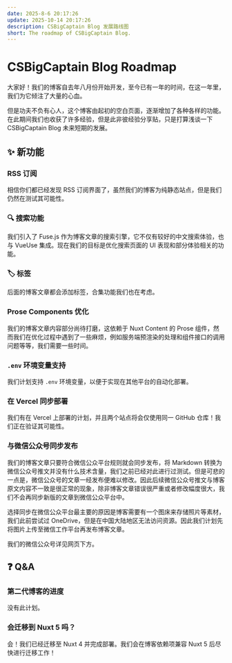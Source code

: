 ```yaml
---
date: 2025-8-6 20:17:26
update: 2025-10-14 20:17:26
description: CSBigCaptain Blog 发展路线图
short: The roadmap of CSBigCaptain Blog.
---
```


# CSBigCaptain Blog Roadmap

大家好！我们的博客自去年八月份开始开发，至今已有一年的时间，在这一年里，我们为它倾注了大量的心血。

但是功夫不负有心人，这个博客由起初的空白页面，逐渐增加了各种各样的功能。在此期间我们也收获了许多经验，但是此非彼经验分享贴，只是打算浅谈一下 CSBigCaptain Blog 未来短期的发展。

## ✨ 新功能

### RSS 订阅

相信你们都已经发现 RSS 订阅界面了，虽然我们的博客为纯静态站点，但是我们仍然在测试其可能性。

### 🔍 搜索功能

我们引入了 Fuse.js 作为博客文章的搜索引擎，它不仅有较好的中文搜索体验，也与 VueUse 集成。现在我们的目标是优化搜索页面的 UI 表现和部分体验相关的功能。

### 🏷️ 标签

后面的博客文章都会添加标签，合集功能我们也在考虑。

### Prose Components 优化

我们的博客文章内容部分尚待打磨，这依赖于 Nuxt Content 的 Prose 组件，然而我们在优化过程中遇到了一些麻烦，例如服务端预渲染的处理和组件接口的调用问题等等，我们需要一些时间。

### `.env` 环境变量支持

我们计划支持 `.env` 环境变量，以便于实现在其他平台的自动化部署。

### 在 Vercel 同步部署

我们有在 Vercel 上部署的计划，并且两个站点将会仅使用同一 GitHub 仓库！我们正在验证其可能性。

### 与微信公众号同步发布

我们的博客文章只要符合微信公众平台规则就会同步发布，将 Markdown 转换为微信公众号推文并没有什么技术含量，我们之前已经对此进行过测试。但是可悲的一点是，微信公众号的文章一经发布便难以修改。因此后续微信公众号推文与博客原文内容不一致是很正常的现象，除非博客文章错误很严重或者修改幅度很大，我们不会再同步新版的文章到微信公众平台中。

选择同步在微信公众平台最主要的原因是博客需要有一个图床来存储照片等素材，我们此前尝试过 OneDrive，但是在中国大陆地区无法访问资源。因此我们计划先将图片上传至微信工作平台再发布博客文章。

我们的微信公众号详见网页下方。

## ❓ Q&A

### 第二代博客的进度

没有此计划。

### 会迁移到 Nuxt 5 吗？

会！我们已经迁移至 Nuxt 4 并完成部署。我们会在博客依赖项兼容 Nuxt 5 后尽快进行迁移工作！

